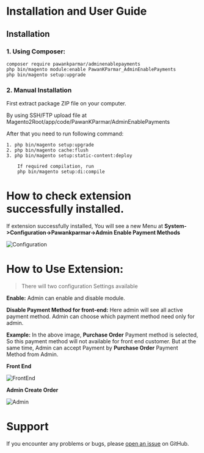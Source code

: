 # Installation and User Guide

## Installation

### 1. Using Composer:
```
composer require pawankparmar/adminenablepayments
php bin/magento module:enable PawanKParmar_AdminEnablePayments
php bin/magento setup:upgrade
```
### 2. Manual Installation

First extract package ZIP file on your computer.

By using SSH/FTP upload file at Magento2Root/app/code/PawanKParmar/AdminEnablePayments

After that you need to run following command:

```
1. php bin/magento setup:upgrade
2. php bin/magento cache:flush
3. php bin/magento setup:static-content:deploy

	If required compilation, run 
	php bin/magento setup:di:compile
```

# How to check extension successfully installed.

If extension successfully installed, You will see a new Menu at  **System->Configuration->Pawankparmar->Admin Enable Payment Methods** 

![Configuration](https://raw.githubusercontent.com/pawankparmar/assets/master/Config_PawanKParmar.png)

# **How to Use Extension:**

> There will two configuration Settings available

**Enable:** Admin can enable and disable module.

**Disable Payment Method for front-end:** Here admin will see all active payment method.
Admin can choose which payment method need only for admin.


**Example:** In the above image, **Purchase Order** Payment method is selected, So this payment method will not available for front end customer. But at the same time, Admin can accept Payment by **Purchase Order** Payment Method from Admin.

**Front End**

![FrontEnd](https://raw.githubusercontent.com/pawankparmar/assets/master/FrontEnd_PawanKParmar.png)

**Admin Create Order**

![Admin](https://raw.githubusercontent.com/pawankparmar/assets/master/Admin_PawnKParmar.png)

# Support

If you encounter any problems or bugs, please [open an issue](https://github.com/pawankparmar/adminenablepayments/issues) on GitHub.